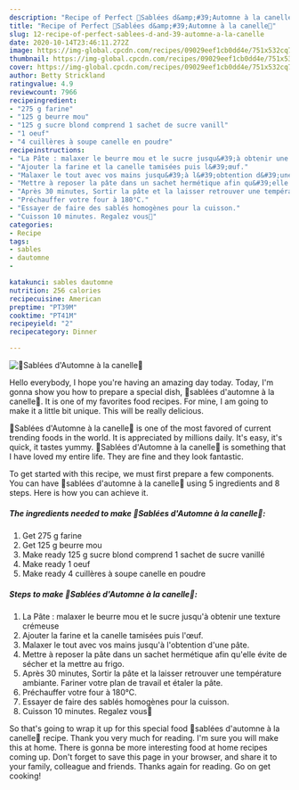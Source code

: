 ```yaml
---
description: "Recipe of Perfect 🍁Sablées d&amp;#39;Automne à la canelle🍂"
title: "Recipe of Perfect 🍁Sablées d&amp;#39;Automne à la canelle🍂"
slug: 12-recipe-of-perfect-sablees-d-and-39-automne-a-la-canelle
date: 2020-10-14T23:46:11.272Z
image: https://img-global.cpcdn.com/recipes/09029eef1cb0dd4e/751x532cq70/🍁sablees-dautomne-a-la-canelle🍂-photo-principale-de-la-recette.jpg
thumbnail: https://img-global.cpcdn.com/recipes/09029eef1cb0dd4e/751x532cq70/🍁sablees-dautomne-a-la-canelle🍂-photo-principale-de-la-recette.jpg
cover: https://img-global.cpcdn.com/recipes/09029eef1cb0dd4e/751x532cq70/🍁sablees-dautomne-a-la-canelle🍂-photo-principale-de-la-recette.jpg
author: Betty Strickland
ratingvalue: 4.9
reviewcount: 7966
recipeingredient:
- "275 g farine"
- "125 g beurre mou"
- "125 g sucre blond comprend 1 sachet de sucre vanill"
- "1 oeuf"
- "4 cuillères à soupe canelle en poudre"
recipeinstructions:
- "La Pâte : malaxer le beurre mou et le sucre jusqu&#39;à obtenir une texture crémeuse"
- "Ajouter la farine et la canelle tamisées puis l&#39;œuf."
- "Malaxer le tout avec vos mains jusqu&#39;à l&#39;obtention d&#39;une pâte."
- "Mettre à reposer la pâte dans un sachet hermétique afin qu&#39;elle évite de sécher et la mettre au frigo."
- "Après 30 minutes, Sortir la pâte et la laisser retrouver une température ambiante. Fariner votre plan de travail et étaler la pâte."
- "Préchauffer votre four à 180°C."
- "Essayer de faire des sablés homogènes pour la cuisson."
- "Cuisson 10 minutes. Regalez vous🌾"
categories:
- Recipe
tags:
- sables
- dautomne
- 

katakunci: sables dautomne  
nutrition: 256 calories
recipecuisine: American
preptime: "PT39M"
cooktime: "PT41M"
recipeyield: "2"
recipecategory: Dinner

---
```



![🍁Sablées d&#39;Automne à la canelle🍂](https://img-global.cpcdn.com/recipes/09029eef1cb0dd4e/751x532cq70/🍁sablees-dautomne-a-la-canelle🍂-photo-principale-de-la-recette.jpg)

Hello everybody, I hope you're having an amazing day today. Today, I'm gonna show you how to prepare a special dish, 🍁sablées d&#39;automne à la canelle🍂. It is one of my favorites food recipes. For mine, I am going to make it a little bit unique. This will be really delicious.



🍁Sablées d&#39;Automne à la canelle🍂 is one of the most favored of current trending foods in the world. It is appreciated by millions daily. It's easy, it's quick, it tastes yummy. 🍁Sablées d&#39;Automne à la canelle🍂 is something that I have loved my entire life. They are fine and they look fantastic.


To get started with this recipe, we must first prepare a few components. You can have 🍁sablées d&#39;automne à la canelle🍂 using 5 ingredients and 8 steps. Here is how you can achieve it.

<!--inarticleads1-->

##### The ingredients needed to make 🍁Sablées d&#39;Automne à la canelle🍂:

1. Get 275 g farine
1. Get 125 g beurre mou
1. Make ready 125 g sucre blond comprend 1 sachet de sucre vanillé
1. Make ready 1 oeuf
1. Make ready 4 cuillères à soupe canelle en poudre




<!--inarticleads2-->

##### Steps to make 🍁Sablées d&#39;Automne à la canelle🍂:

1. La Pâte : malaxer le beurre mou et le sucre jusqu&#39;à obtenir une texture crémeuse
1. Ajouter la farine et la canelle tamisées puis l&#39;œuf.
1. Malaxer le tout avec vos mains jusqu&#39;à l&#39;obtention d&#39;une pâte.
1. Mettre à reposer la pâte dans un sachet hermétique afin qu&#39;elle évite de sécher et la mettre au frigo.
1. Après 30 minutes, Sortir la pâte et la laisser retrouver une température ambiante. Fariner votre plan de travail et étaler la pâte.
1. Préchauffer votre four à 180°C.
1. Essayer de faire des sablés homogènes pour la cuisson.
1. Cuisson 10 minutes. Regalez vous🌾




So that's going to wrap it up for this special food 🍁sablées d&#39;automne à la canelle🍂 recipe. Thank you very much for reading. I'm sure you will make this at home. There is gonna be more interesting food at home recipes coming up. Don't forget to save this page in your browser, and share it to your family, colleague and friends. Thanks again for reading. Go on get cooking!

